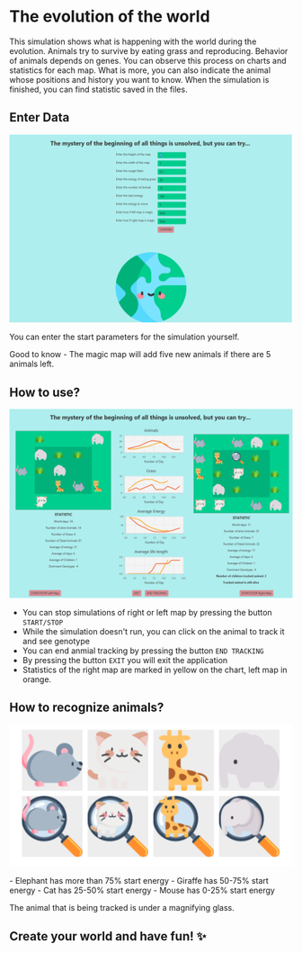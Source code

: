 # The evolution of the world 

This simulation shows what is happening with the world during the evolution.
Animals try to survive by eating grass and reproducing. Behavior of animals depends on genes. You can observe this process on charts and statistics for each map.
What is more, you can also indicate the animal whose positions and history you want to know. When the simulation is finished, you can find statistic saved in the files.

## Enter Data

<img src="inputWindow.png"/>

You can enter the start parameters for the simulation yourself.

Good to know - The magic map will add five new animals if there are 5 animals left.


## How to use?

<img src="simulationWindow.png"/>

- You can stop simulations of right or left map by pressing the button `START/STOP`
- While the simulation doesn't run, you can click on the animal to track it and see genotype
- You can end anmial tracking by pressing the button `END TRACKING`
- By pressing the button `EXIT` you will exit the application
- Statistics of the right map are marked in yellow on the chart, left map in orange.


## How to recognize animals?
<p align="center">
<img src="animals.png"/>
</p>
- Elephant has more than 75% start energy
- Giraffe has 50-75% start energy
- Cat has 25-50% start energy
- Mouse has 0-25% start energy

The animal that is being tracked is under a magnifying glass.

## Create your world and have fun! :sparkles:
